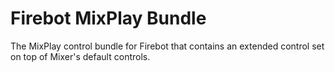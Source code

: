 # Firebot MixPlay Bundle

The MixPlay control bundle for Firebot that contains an extended control set on top of Mixer's default controls.
